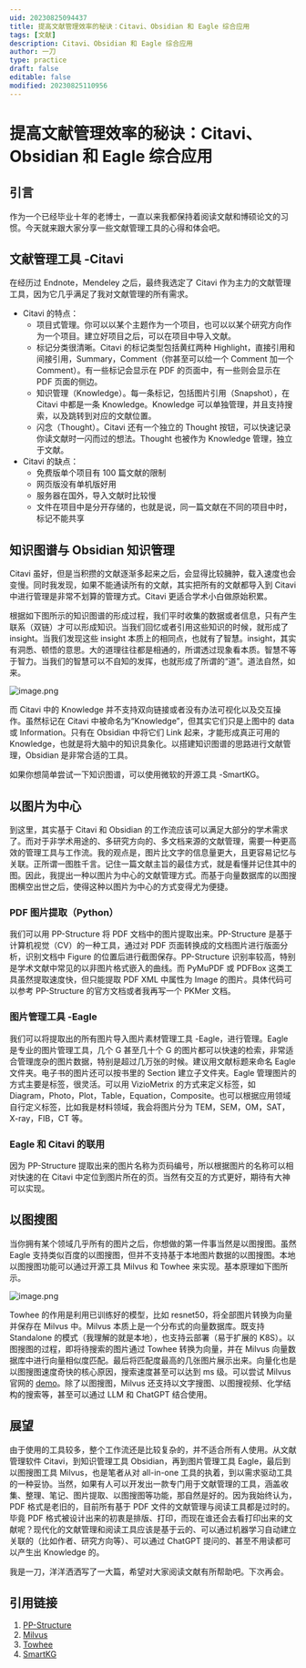 ```yaml
---
uid: 20230825094437
title: 提高文献管理效率的秘诀：Citavi、Obsidian 和 Eagle 综合应用
tags: [文献]
description: Citavi、Obsidian 和 Eagle 综合应用
author: 一刀
type: practice
draft: false
editable: false
modified: 20230825110956
---
```


# 提高文献管理效率的秘诀：Citavi、Obsidian 和 Eagle 综合应用

## 引言

作为一个已经毕业十年的老博士，一直以来我都保持着阅读文献和博硕论文的习惯。今天就来跟大家分享一些文献管理工具的心得和体会吧。

## 文献管理工具 -Citavi

在经历过 Endnote，Mendeley 之后，最终我选定了 Citavi 作为主力的文献管理工具，因为它几乎满足了我对文献管理的所有需求。

- Citavi 的特点：
    - 项目式管理。你可以以某个主题作为一个项目，也可以以某个研究方向作为一个项目。建立好项目之后，可以在项目中导入文献。
    - 标记分类很清晰。Citavi 的标记类型包括黄红两种 Highlight，直接引用和间接引用，Summary，Comment（你甚至可以给一个 Comment 加一个 Comment）。有一些标记会显示在 PDF 的页面中，有一些则会显示在 PDF 页面的侧边。
    - 知识管理（Knowledge）。每一条标记，包括图片引用（Snapshot），在 Citavi 中都是一条 Knowledge。Knowledge 可以单独管理，并且支持搜索，以及跳转到对应的文献位置。
    - 闪念（Thought）。Citavi 还有一个独立的 Thought 按钮，可以快速记录你读文献时一闪而过的想法。Thought 也被作为 Knowledge 管理，独立于文献。
- Citavi 的缺点：
    - 免费版单个项目有 100 篇文献的限制
    - 网页版没有单机版好用
    - 服务器在国外，导入文献时比较慢
    - 文件在项目中是分开存储的，也就是说，同一篇文献在不同的项目中时，标记不能共享

## 知识图谱与 Obsidian 知识管理

Citavi 虽好，但是当积攒的文献逐渐多起来之后，会显得比较臃肿，载入速度也会变慢。同时我发现，如果不能通读所有的文献，其实把所有的文献都导入到 Citavi 中进行管理是非常不划算的管理方式。Citavi 更适合学术小白做原始积累。

根据如下图所示的知识图谱的形成过程，我们平时收集的数据或者信息，只有产生联系（双链）才可以形成知识。当我们回忆或者引用这些知识的时候，就形成了 insight。当我们发现这些 insight 本质上的相同点，也就有了智慧。insight，其实有洞悉、顿悟的意思。大的道理往往都是相通的，所谓透过现象看本质。智慧不等于智力。当我们的智慧可以不自知的发挥，也就形成了所谓的“道”。道法自然，如来。

![image.png](https://cdn.pkmer.cn/images/20230825094822.png!pkmer)

而 Citavi 中的 Knowledge 并不支持双向链接或者没有办法可视化以及交互操作。虽然标记在 Citavi 中被命名为“Knowledge”，但其实它们只是上图中的 data 或 Information。只有在 Obsidian 中将它们 Link 起来，才能形成真正可用的 Knowledge，也就是将大脑中的知识具象化。以搭建知识图谱的思路进行文献管理，Obsidian 是非常合适的工具。

如果你想简单尝试一下知识图谱，可以使用微软的开源工具 -SmartKG。

## 以图片为中心

到这里，其实基于 Citavi 和 Obsidian 的工作流应该可以满足大部分的学术需求了。而对于非学术用途的、多研究方向的、多文档来源的文献管理，需要一种更高效的管理工具与工作流。我的观点是，图片比文字的信息量更大，且更容易记忆与关联。正所谓一图胜千言。记住一篇文献主旨的最佳方式，就是看懂并记住其中的图。因此，我提出一种以图片为中心的文献管理方式。而基于向量数据库的以图搜图横空出世之后，使得这种以图片为中心的方式变得尤为便捷。

### PDF 图片提取（Python）

我们可以用 PP-Structure 将 PDF 文档中的图片提取出来。PP-Structure 是基于计算机视觉（CV）的一种工具，通过对 PDF 页面转换成的文档图片进行版面分析，识别文档中 Figure 的位置后进行截图保存。PP-Structure 识别率较高，特别是学术文献中常见的以非图片格式嵌入的曲线。而 PyMuPDF 或 PDFBox 这类工具虽然提取速度快，但只能提取 PDF XML 中属性为 Image 的图片。具体代码可以参考 PP-Structure 的官方文档或者我再写一个 PKMer 文档。

### 图片管理工具 -Eagle

我们可以将提取出的所有图片导入图片素材管理工具 -Eagle，进行管理。Eagle 是专业的图片管理工具，几个 G 甚至几十个 G 的图片都可以快速的检索，非常适合管理庞杂的图片数据，特别是超过几万张的时候。建议用文献标题来命名 Eagle 文件夹。电子书的图片还可以按书里的 Section 建立子文件夹。Eagle 管理图片的方式主要是标签，很灵活。可以用 VizioMetrix 的方式来定义标签，如 Diagram，Photo，Plot，Table，Equation，Composite。也可以根据应用领域自行定义标签，比如我是材料领域，我会将图片分为 TEM，SEM，OM，SAT，X-ray，FIB，CT 等。

### Eagle 和 Citavi 的联用

因为 PP-Structure 提取出来的图片名称为页码编号，所以根据图片的名称可以相对快速的在 Citavi 中定位到图片所在的页。当然有交互的方式更好，期待有大神可以实现。

## 以图搜图

当你拥有某个领域几乎所有的图片之后，你想做的第一件事当然是以图搜图。虽然 Eagle 支持类似百度的以图搜图，但并不支持基于本地图片数据的以图搜图。本地以图搜图功能可以通过开源工具 Milvus 和 Towhee 来实现。基本原理如下图所示。

![image.png](https://cdn.pkmer.cn/images/20230825094834.png!pkmer)

Towhee 的作用是利用已训练好的模型，比如 resnet50，将全部图片转换为向量并保存在 Milvus 中。Milvus 本质上是一个分布式的向量数据库。既支持 Standalone 的模式（我理解的就是本地），也支持云部署（易于扩展的 K8S）。以图搜图的过程，即将待搜索的图片通过 Towhee 转换为向量，并在 Milvus 向量数据库中进行向量相似度匹配。最后将匹配度最高的几张图片展示出来。向量化也是以图搜图速度奇快的核心原因，搜索速度甚至可以达到 ms 级。可以尝试 Milvus 官网的 [demo](https://milvus.io/milvus-demos/)。除了以图搜图，Milvus 还支持以文字搜图、以图搜视频、化学结构的搜索等，甚至可以通过 LLM 和 ChatGPT 结合使用。

## 展望

由于使用的工具较多，整个工作流还是比较复杂的，并不适合所有人使用。从文献管理软件 Citavi，到知识管理工具 Obsidian，再到图片管理工具 Eagle，最后到以图搜图工具 Milvus，也是笔者从对 all-in-one 工具的执着，到以需求驱动工具的一种妥协。当然，如果有人可以开发出一款专门用于文献管理的工具，涵盖收集、整理、笔记、图片提取、以图搜图等功能，那自然是好的。因为我始终认为，PDF 格式是老旧的，目前所有基于 PDF 文件的文献管理与阅读工具都是过时的。毕竟 PDF 格式被设计出来的初衷是排版、打印，而现在谁还会去看打印出来的文献呢？现代化的文献管理和阅读工具应该是基于云的、可以通过机器学习自动建立关联的（比如作者、研究方向等）、可以通过 ChatGPT 提问的、甚至不用读都可以产生出 Knowledge 的。

我是一刀，洋洋洒洒写了一大篇，希望对大家阅读文献有所帮助吧。下次再会。

## 引用链接

1. [PP-Structure](https://github.com/PaddlePaddle/PaddleOCR/blob/release/2.6/ppstructure/README.md)
2. [Milvus](https://milvus.io/)
3. [Towhee](https://hub.towhee.io/)
4. [SmartKG](https://github.com/microsoft/SmartKG)